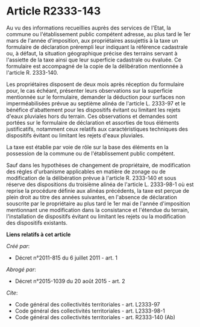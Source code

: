 # Article R2333-143

Au vu des informations recueillies auprès des services de l'Etat, la commune ou l'établissement public compétent adresse, au
plus tard le 1er mars de l'année d'imposition, aux propriétaires assujettis à la taxe un formulaire de déclaration prérempli
leur indiquant la référence cadastrale ou, à défaut, la situation géographique précise des terrains servant à l'assiette de
la taxe ainsi que leur superficie cadastrale ou évaluée. Ce formulaire est accompagné de la copie de la délibération
mentionnée à l'article R. 2333-140. 

Les propriétaires disposent de deux mois après réception du formulaire pour, le cas échéant, présenter leurs observations sur
la superficie mentionnée sur le formulaire, demander la déduction pour surfaces non imperméabilisées prévue au septième
alinéa de l'article L. 2333-97 et le bénéfice d'abattement pour les dispositifs évitant ou limitant les rejets d'eaux
pluviales hors du terrain. Ces observations et demandes sont portées sur le formulaire de déclaration et assorties de tous
éléments justificatifs, notamment ceux relatifs aux caractéristiques techniques des dispositifs évitant ou limitant les
rejets d'eaux pluviales. 

La taxe est établie par voie de rôle sur la base des éléments en la possession de la commune ou de l'établissement public
compétent. 

Sauf dans les hypothèses de changement de propriétaire, de modification des règles d'urbanisme applicables en matière de
zonage ou de modification de la délibération prévue à l'article R. 2333-140 et sous réserve des dispositions du troisième
alinéa de l'article L. 2333-98-1 où est reprise la procédure définie aux alinéas précédents, la taxe est perçue de plein
droit au titre des années suivantes, en l'absence de déclaration souscrite par le propriétaire au plus tard le 1er mai de
l'année d'imposition mentionnant une modification dans la consistance et l'étendue du terrain, l'installation de dispositifs
évitant ou limitant les rejets ou la modification des dispositifs existants.

**Liens relatifs à cet article**

_Créé par_:

  - Décret n°2011-815 du 6 juillet 2011 - art. 1

_Abrogé par_:

  - Décret n°2015-1039 du 20 août 2015 - art. 2

_Cite_:

  - Code général des collectivités territoriales - art. L2333-97
  - Code général des collectivités territoriales - art. L2333-98-1
  - Code général des collectivités territoriales - art. R2333-140 (Ab)
